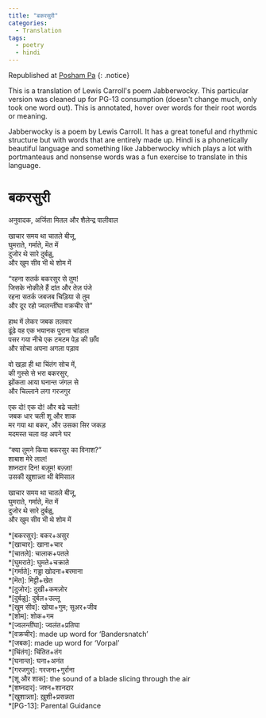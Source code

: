 ```yaml
---
title: "बकरसुरी"
categories:
  - Translation
tags:
  - poetry
  - hindi
---
```


Republished at [Posham Pa](http://poshampa.org/bakarsuri/)
{: .notice}

This is a translation of Lewis Carroll's poem Jabberwocky. This particular version was cleaned up for PG-13 consumption (doesn't change much, only took one word out). This is annotated, hover over words for their root words or meaning.

Jabberwocky is a poem by Lewis Carroll. It has a great toneful and rhythmic structure but with words that are entirely made up. Hindi is a phonetically beautiful language and something like Jabberwocky which plays a lot with portmanteaus and nonsense words was a fun exercise to translate in this language.


# बकरसुरी   
अनुवादक, अर्जिता मितल और शैलेन्द्र पालीवाल 


खाचार समय था चातले बीजू,    
घुमराते, गर्माते, मॆत में  
दुजोर थे सारे दुर्बळु,  
और खुम सीव भी थे शोम में 

“रहना सतर्क बकरसुर से तुम!          
जिसके नोकीले हैं दांत और तेज़ पंजे        
रहना सतर्क जबजब चिड़िया से तुम     
और दूर रहो ज्वलन्तींघा वक्रचीर से” 

हाथ में लेकर जबक तलवार  
ढूंढे वह एक भयानक पुराना चांडाल    
पसर गया नीचे एक टमटम पेड़ की छाँव    
और सोचा अपना अगला पड़ाव   

वो खड़ा ही था चिंतंग सोच में,  
की गुस्से से भरा बकरसुर,  
झोंकता आया घनान्त जंगल से  
और चिल्लाने लगा गरजगुर  

एक दो! एक दो! और बढे चलो!  
जबक धार चली शू और शाक   
मर गया था बकर, और उसका सिर जकड़   
मदमस्त चला वह अपने घर  

“क्या तुमने किया बकरसुर का विनाश?”    
शाबाश मेरे लाल!   
शष्नदार दिन! बज़ूम! बज़्ज़ा!      
उसकी खुशान्न्ता थी बेमिसाल     

खाचार समय था चातले बीजू,   
घुमराते, गर्माते, मॆत में    
दुजोर थे सारे दुर्बळु,     
और खुम सीव भी थे शोम में    


*[बकरसुर]: बकर+असुर      
*[खाचार]: खाना+चार     
*[चातले]: चालाक+पतले   
*[घुमराते]: घुमते+चक्राते      
*[गर्माते]: गड्ढा खोदना+बरमाना    
*[मॆत]: मिट्टी+खेत     
*[दुजोर]: दुखी+कमज़ोर     
*[दुर्बळु]: दुर्बल+उल्लू     
*[खुम सीव]: खोया+गुम; सूअर+जीव     
*[शोम]: शोक+गम     
*[ज्वलन्तींघा]: ज्वलंत+प्रतिघा    
*[वक्रचीर]: made up word for ‘Bandersnatch’     
*[जबक]: made up word for ‘Vorpal’   
*[चिंतंग]: चिंतित+तंग    
*[घनान्त]: घना+अनंत    
*[गरजगुर]: गरजना+गुर्राना    
*[शू और शाक]: the sound of a blade slicing through the air    
*[शष्नदार]: जश्न+शानदार     
*[खुशान्न्ता]: ख़ुशी+प्रसन्नता      
*[PG-13]: Parental Guidance